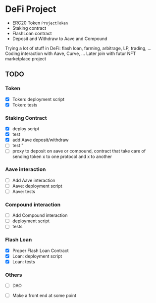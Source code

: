 # DeFi Project

- ERC20 Token `ProjectToken`
- Staking contract
- FlashLoan contract 
- Deposit and Withdraw to Aave and Compound


Trying a lot of stuff in DeFi: flash loan, farming, arbitrage, LP, trading, ...
Coding interaction with Aave, Curve, ...
Later join with futur NFT marketplace project


## TODO

### Token
- [x] Token: deployment script
- [x] Token: tests

### Staking Contract
- [x] deploy script
- [x] test
- [x] add Aave deposit/withdraw
- [ ] test       "
- [ ] proxy to deposit on aave or compound, contract that take care of sending token x to one protocol and x to another

### Aave interaction

- [ ] Add Aave interaction
- [ ] Aave: deployment script
- [ ] Aave: tests

### Compound interaction

- [ ] Add Compound interaction
- [ ] deployment script
- [ ] tests

### Flash Loan
- [x] Proper Flash Loan Contract
- [x] Loan: deployment script
- [x] Loan: tests

### Others
- [ ] DAO
- [ ] Make a front end at some point

